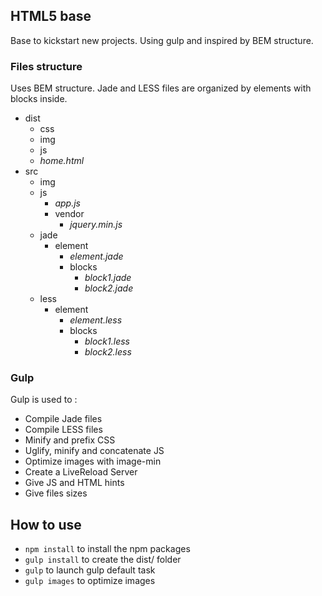 ## HTML5 base

Base to kickstart new projects. Using gulp and inspired by BEM structure.

### Files structure

Uses BEM structure. Jade and LESS files are organized by elements with blocks inside.

- dist
	- css
	- img
	- js
	- _home.html_
- src
	- img
	- js
		- _app.js_
		- vendor
			- _jquery.min.js_
	- jade
		- element
			- _element.jade_
			- blocks
				- _block1.jade_
				- _block2.jade_
	- less
		- element
			- _element.less_
			- blocks
				- _block1.less_
				- _block2.less_

### Gulp

Gulp is used to :
- Compile Jade files
- Compile LESS files
- Minify and prefix CSS
- Uglify, minify and concatenate JS
- Optimize images with image-min
- Create a LiveReload Server
- Give JS and HTML hints
- Give files sizes

## How to use

* `npm install` to install the npm packages
* `gulp install` to create the dist/ folder
* `gulp` to launch gulp default task
* `gulp images` to optimize images